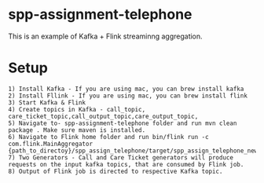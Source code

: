 # spp-assignment-telephone

This is an example of Kafka + Flink streaminng aggregation. 

# Setup
    1) Install Kafka - If you are using mac, you can brew install kafka 
    2) Install Fllink - If you are using mac, you can brew install flink
    3) Start Kafka & Flink
    4) Create topics in Kafka - call_topic, care_ticket_topic,call_output_topic,care_output_topic,
    5) Navigate to- spp-assignment-telephone folder and run mvn clean package . Make sure maven is installed.
    6) Navigate to Flink home folder and run bin/flink run -c com.flink.MainAggregator {path_to_directoy}/spp_assign_telephone/target/spp_assign_telephone_new.jar
    7) Two Generators - Call and Care Ticket generators will produce requests on the input kafka topics, that are consumed by Flink job.
    8) Output of Flink job is directed to respective Kafka topic. 
